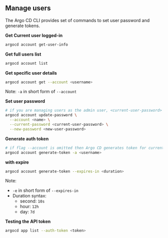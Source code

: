 ## Manage users

The Argo CD CLI provides set of commands to set user password and generate tokens.

**Get Current user logged-in**
```bash
argocd account get-user-info
```

**Get full users list**
```bash
argocd account list
```

**Get specific user details**
```bash
argocd account get --account <username>
```
Note: `-a` in short form of `--account`

**Set user password**
```bash
# if you are managing users as the admin user, <current-user-password> should be the current admin password.
argocd account update-password \
  --account <name> \
  --current-password <current-user-password> \
  --new-password <new-user-password>
```

**Generate auth token**
```bash
# if flag --account is omitted then Argo CD generates token for current user
argocd account generate-token -a <username>
```
**with expire**
```bash
argocd account generate-token --expires-in <duration>
```
Note:
- `-e` in short form of `--expires-in` 
- Duration syntax: 
  - second: `10s`
  - hour: `12h`
  - day: `7d`

**Testing the API token**
```bash
argocd app list --auth-token <token>
```